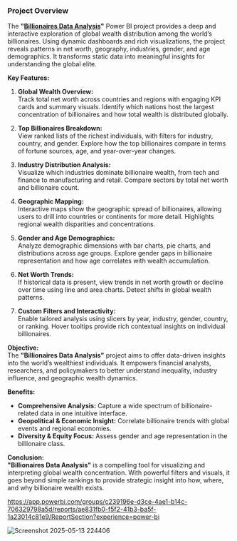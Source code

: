 ### Project Overview  
The **"[Billionaires Data Analysis](#)"** Power BI project provides a deep and interactive exploration of global wealth distribution among the world’s billionaires. Using dynamic dashboards and rich visualizations, the project reveals patterns in net worth, geography, industries, gender, and age demographics. It transforms static data into meaningful insights for understanding the global elite.

**Key Features:**

1. **Global Wealth Overview:**  
   Track total net worth across countries and regions with engaging KPI cards and summary visuals. Identify which nations host the largest concentration of billionaires and how total wealth is distributed globally.

2. **Top Billionaires Breakdown:**  
   View ranked lists of the richest individuals, with filters for industry, country, and gender. Explore how the top billionaires compare in terms of fortune sources, age, and year-over-year changes.

3. **Industry Distribution Analysis:**  
   Visualize which industries dominate billionaire wealth, from tech and finance to manufacturing and retail. Compare sectors by total net worth and billionaire count.

4. **Geographic Mapping:**  
   Interactive maps show the geographic spread of billionaires, allowing users to drill into countries or continents for more detail. Highlights regional wealth disparities and concentrations.

5. **Gender and Age Demographics:**  
   Analyze demographic dimensions with bar charts, pie charts, and distributions across age groups. Explore gender gaps in billionaire representation and how age correlates with wealth accumulation.

6. **Net Worth Trends:**  
   If historical data is present, view trends in net worth growth or decline over time using line and area charts. Detect shifts in global wealth patterns.

7. **Custom Filters and Interactivity:**  
   Enable tailored analysis using slicers by year, industry, gender, country, or ranking. Hover tooltips provide rich contextual insights on individual billionaires.

**Objective:**  
The **"Billionaires Data Analysis"** project aims to offer data-driven insights into the world’s wealthiest individuals. It empowers financial analysts, researchers, and policymakers to better understand inequality, industry influence, and geographic wealth dynamics.

**Benefits:**
- **Comprehensive Analysis:** Capture a wide spectrum of billionaire-related data in one intuitive interface.
- **Geopolitical & Economic Insight:** Correlate billionaire trends with global events and regional economies.
- **Diversity & Equity Focus:** Assess gender and age representation in the billionaire class.

**Conclusion:**  
**"Billionaires Data Analysis"** is a compelling tool for visualizing and interpreting global wealth concentration. With powerful filters and visuals, it goes beyond simple rankings to provide strategic insight into how, where, and why billionaire wealth exists.

https://app.powerbi.com/groups/c239196e-d3ce-4ae1-b14c-706329798a5d/reports/ae831fb0-f5f2-41b3-ba5f-1a23014c81e9/ReportSection?experience=power-bi

![Screenshot 2025-05-13 224406](https://github.com/user-attachments/assets/a636fb05-c923-4a91-aded-ed0de1f0cb31)
